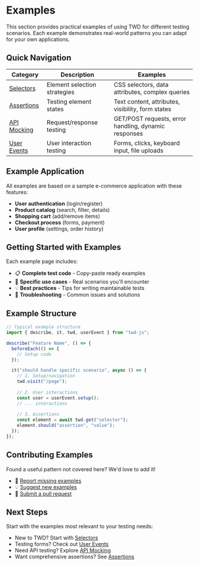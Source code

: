 # Examples

This section provides practical examples of using TWD for different testing scenarios. Each example demonstrates real-world patterns you can adapt for your own applications.

## Quick Navigation

| Category | Description | Examples |
|----------|-------------|----------|
| [Selectors](/examples/selectors) | Element selection strategies | CSS selectors, data attributes, complex queries |
| [Assertions](/examples/assertions) | Testing element states | Text content, attributes, visibility, form states |
| [API Mocking](/examples/mocking) | Request/response testing | GET/POST requests, error handling, dynamic responses |
| [User Events](/examples/user-events) | User interaction testing | Forms, clicks, keyboard input, file uploads |

## Example Application

All examples are based on a sample e-commerce application with these features:

- **User authentication** (login/register)
- **Product catalog** (search, filter, details)
- **Shopping cart** (add/remove items)
- **Checkout process** (forms, payment)
- **User profile** (settings, order history)

## Getting Started with Examples

Each example page includes:

- 📋 **Complete test code** - Copy-paste ready examples
- 🎯 **Specific use cases** - Real scenarios you'll encounter
- 💡 **Best practices** - Tips for writing maintainable tests
- 🔧 **Troubleshooting** - Common issues and solutions

## Example Structure

```ts
// Typical example structure
import { describe, it, twd, userEvent } from "twd-js";

describe("Feature Name", () => {
  beforeEach(() => {
    // Setup code
  });

  it("should handle specific scenario", async () => {
    // 1. Setup/navigation
    twd.visit("/page");
    
    // 2. User interactions
    const user = userEvent.setup();
    // ... interactions
    
    // 3. Assertions
    const element = await twd.get("selector");
    element.should("assertion", "value");
  });
});
```

## Contributing Examples

Found a useful pattern not covered here? We'd love to add it! 

- 🐛 [Report missing examples](https://github.com/BRIKEV/twd/issues)
- 💡 [Suggest new examples](https://github.com/BRIKEV/twd/discussions)
- 🔄 [Submit a pull request](https://github.com/BRIKEV/twd/pulls)

## Next Steps

Start with the examples most relevant to your testing needs:

- New to TWD? Start with [Selectors](/examples/selectors)
- Testing forms? Check out [User Events](/examples/user-events)
- Need API testing? Explore [API Mocking](/examples/mocking)
- Want comprehensive assertions? See [Assertions](/examples/assertions)
